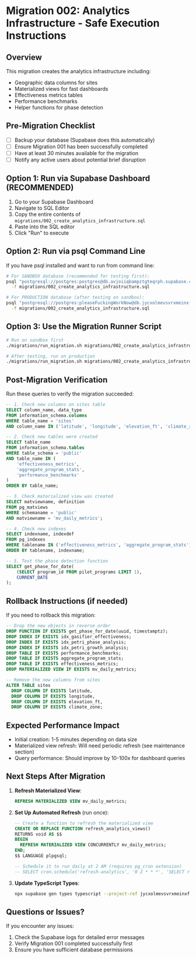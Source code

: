 # Migration 002: Analytics Infrastructure - Safe Execution Instructions

## Overview
This migration creates the analytics infrastructure including:
- Geographic data columns for sites
- Materialized views for fast dashboards
- Effectiveness metrics tables
- Performance benchmarks
- Helper functions for phase detection

## Pre-Migration Checklist
- [ ] Backup your database (Supabase does this automatically)
- [ ] Ensure Migration 001 has been successfully completed
- [ ] Have at least 30 minutes available for the migration
- [ ] Notify any active users about potential brief disruption

## Option 1: Run via Supabase Dashboard (RECOMMENDED)

1. Go to your Supabase Dashboard
2. Navigate to SQL Editor
3. Copy the entire contents of `migrations/002_create_analytics_infrastructure.sql`
4. Paste into the SQL editor
5. Click "Run" to execute

## Option 2: Run via psql Command Line

If you have psql installed and want to run from command line:

```bash
# For SANDBOX database (recommended for testing first):
psql "postgresql://postgres:postgres@db.avjoiiqbampztgteqrph.supabase.co:5432/postgres" \
  -f migrations/002_create_analytics_infrastructure.sql

# For PRODUCTION database (after testing on sandbox):
psql "postgresql://postgres:pleaseFuckingWorkNow@db.jycxolmevsvrxmeinxff.supabase.co:5432/postgres" \
  -f migrations/002_create_analytics_infrastructure.sql
```

## Option 3: Use the Migration Runner Script

```bash
# Run on sandbox first
./migrations/run_migration.sh migrations/002_create_analytics_infrastructure.sql sandbox

# After testing, run on production
./migrations/run_migration.sh migrations/002_create_analytics_infrastructure.sql production
```

## Post-Migration Verification

Run these queries to verify the migration succeeded:

```sql
-- 1. Check new columns on sites table
SELECT column_name, data_type 
FROM information_schema.columns 
WHERE table_name = 'sites' 
AND column_name IN ('latitude', 'longitude', 'elevation_ft', 'climate_zone');

-- 2. Check new tables were created
SELECT table_name 
FROM information_schema.tables 
WHERE table_schema = 'public' 
AND table_name IN (
    'effectiveness_metrics',
    'aggregate_program_stats',
    'performance_benchmarks'
)
ORDER BY table_name;

-- 3. Check materialized view was created
SELECT matviewname, definition 
FROM pg_matviews 
WHERE schemaname = 'public' 
AND matviewname = 'mv_daily_metrics';

-- 4. Check new indexes
SELECT indexname, indexdef
FROM pg_indexes
WHERE tablename IN ('effectiveness_metrics', 'aggregate_program_stats')
ORDER BY tablename, indexname;

-- 5. Test the phase detection function
SELECT get_phase_for_date(
    (SELECT program_id FROM pilot_programs LIMIT 1),
    CURRENT_DATE
);
```

## Rollback Instructions (if needed)

If you need to rollback this migration:

```sql
-- Drop the new objects in reverse order
DROP FUNCTION IF EXISTS get_phase_for_date(uuid, timestamptz);
DROP INDEX IF EXISTS idx_gasifier_effectiveness;
DROP INDEX IF EXISTS idx_petri_phase_analysis;
DROP INDEX IF EXISTS idx_petri_growth_analysis;
DROP TABLE IF EXISTS performance_benchmarks;
DROP TABLE IF EXISTS aggregate_program_stats;
DROP TABLE IF EXISTS effectiveness_metrics;
DROP MATERIALIZED VIEW IF EXISTS mv_daily_metrics;

-- Remove the new columns from sites
ALTER TABLE sites 
  DROP COLUMN IF EXISTS latitude,
  DROP COLUMN IF EXISTS longitude,
  DROP COLUMN IF EXISTS elevation_ft,
  DROP COLUMN IF EXISTS climate_zone;
```

## Expected Performance Impact

- Initial creation: 1-5 minutes depending on data size
- Materialized view refresh: Will need periodic refresh (see maintenance section)
- Query performance: Should improve by 10-100x for dashboard queries

## Next Steps After Migration

1. **Refresh Materialized View**: 
   ```sql
   REFRESH MATERIALIZED VIEW mv_daily_metrics;
   ```

2. **Set Up Automated Refresh** (run once):
   ```sql
   -- Create a function to refresh the materialized view
   CREATE OR REPLACE FUNCTION refresh_analytics_views()
   RETURNS void AS $$
   BEGIN
     REFRESH MATERIALIZED VIEW CONCURRENTLY mv_daily_metrics;
   END;
   $$ LANGUAGE plpgsql;

   -- Schedule it to run daily at 2 AM (requires pg_cron extension)
   -- SELECT cron.schedule('refresh-analytics', '0 2 * * *', 'SELECT refresh_analytics_views();');
   ```

3. **Update TypeScript Types**:
   ```bash
   npx supabase gen types typescript --project-ref jycxolmevsvrxmeinxff > src/types/supabase.ts
   ```

## Questions or Issues?

If you encounter any issues:
1. Check the Supabase logs for detailed error messages
2. Verify Migration 001 completed successfully first
3. Ensure you have sufficient database permissions